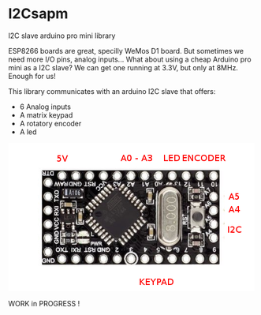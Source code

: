 # I2Csapm
I2C slave arduino pro mini library

ESP8266 boards are great, specilly WeMos D1 board. But sometimes we need more I/O pins, analog inputs...
What about using a cheap Arduino pro mini as a I2C slave?
We can get one running at 3.3V, but only at 8MHz. Enough for us!

This library communicates with an arduino I2C slave that offers:
* 6 Analog inputs
* A matrix keypad
* A rotatory encoder
* A led

![Arduino pro mini connections](https://github.com/jorts64/I2Csapm/blob/master/docs/promini8MHz.png)

WORK in PROGRESS !
